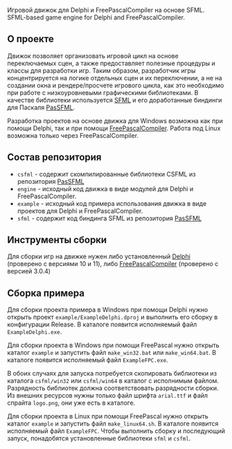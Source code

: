Игровой движок для Delphi и FreePascalCompiler на основе SFML.\
SFML-based game engine for Delphi and FreePascalCompiler.

## О проекте

Движок позволяет организовать игровой цикл на основе переключаемых сцен,
а также предоставляет полезные процедуры и классы для разработки игр.
Таким образом, разработчик игры концентрируется на логике отдельных сцен и
их переключении,
а не на создании окна и рендере/просчете игрового цикла, как это необходимо
при работе с низкоуровневыми графическими библиотеками.
В качестве библиотеки используется [SFML](https://www.sfml-dev.org) 
и его доработанные биндинги для Паскаля [PasSFML](https://github.com/CWBudde/PasSFML). 

Разработка проектов на основе движка для Windows возможна как при помощи Delphi, 
так и при помощи [FreePascalCompiler](https://www.freepascal.org). 
Работа под Linux возможна только через FreePascalCompiler.

## Состав репозитория

* `csfml` - содержит скомпилированные библиотеки CSFML из репозитория [PasSFML](https://github.com/CWBudde/PasSFML) 
* `engine` - исходный код движка в виде модулей для Delphi и FreePascalCompiler.
* `example` - исходный код примера использования движка в виде проектов для Delphi и FreePascalCompiler.
* `sfml` - содержит код биндинга SFML из репозитория [PasSFML](https://github.com/CWBudde/PasSFML) 

## Инструменты сборки

Для сборки игр на движке нужен либо установленный
[Delphi](https://delphi.embarcadero.com/)
(проверено с версиями 10 и 11),
либо [FreePascalCompiler](https://www.freepascal.org)
(проверено с версией 3.0.4)

## Сборка примера

Для сборки проекта примера в Windows при помощи Delphi нужно открыть проект
`example/ExampleDelphi.dproj` и выполнить его сборку в конфигурации Release.
В каталоге появится исполняемый файл `ExampleDelphi.exe`.

Для сборки проекта в Windows при помощи FreePascal нужно открыть каталог
`example` и запустить файл `make_win32.bat` или `make_win64.bat`.
В каталоге появится исполняемый файл `ExampleFPC.exe`.

В обоих случаях для запуска потребуется скопировать библиотеки из каталога
`csfml/win32` или `csfml/win64` в каталог с исполнимым файлом.
Разрядность библиотек должна соответствовать разрядности сборки.
Из внешних ресурсов нужны только
файл шрифта `arial.ttf` и файл спрайта `logo.png`, они уже есть в каталоге.

Для сборки проекта в Linux при помощи FreePascal нужно открыть каталог
`example` и запустить файл `make_linux64.sh`.
В каталоге появится исполняемый файл `ExampleFPC`.
Чтобы выполнить сборку и последующий запуск, понадобятся установленные
библиотеки `sfml` и `csfml`.
